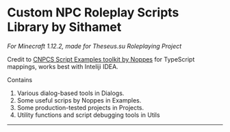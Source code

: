 # Custom NPC Roleplay Scripts Library by Sithamet
*For Minecraft 1.12.2, made for Theseus.su Roleplaying Project*

Credit to [CNPCS Script Examples toolkit by Noppes](https://github.com/Noppes/cnpcs-scripting-examples/tree/1.12.2) for TypeScript mappings, works best with Inteliji IDEA. 

Contains
1. Various dialog-based tools in Dialogs. 
2. Some useful scrips by Noppes in Examples. 
3. Some production-tested projects in Projects. 
4. Utility functions and script debugging tools in Utils 
---
